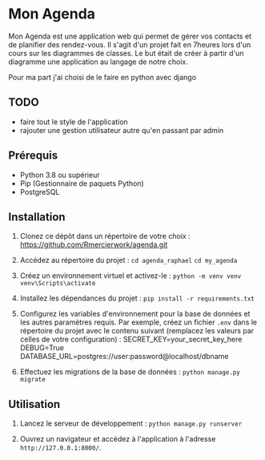 # Mon Agenda

Mon Agenda est une application web qui permet de gérer vos contacts et de planifier des rendez-vous.
Il s'agit d'un projet fait en 7heures lors d'un cours sur les diagrammes de classes.
Le but était de créer à partir d'un diagramme une application au langage de notre choix.

Pour ma part j'ai choisi de le faire en python avec django

## TODO

- faire tout le style de l'application
- rajouter une gestion utilisateur autre qu'en passant par admin

## Prérequis

- Python 3.8 ou supérieur
- Pip (Gestionnaire de paquets Python)
- PostgreSQL

## Installation

1. Clonez ce dépôt dans un répertoire de votre choix :
https://github.com/Rmercierwork/agenda.git
2. Accédez au répertoire du projet :
`cd agenda_raphael` `cd my_agenda`
3. Créez un environnement virtuel et activez-le :
`python -m venv venv`
`venv\Scripts\activate`
4. Installez les dépendances du projet :
`pip install -r requirements.txt`
5. Configurez les variables d'environnement pour la base de données et les autres paramètres requis. Par exemple, créez un fichier `.env` dans le répertoire du projet avec le contenu suivant (remplacez les valeurs par celles de votre configuration) :
SECRET_KEY=your_secret_key_here
DEBUG=True
DATABASE_URL=postgres://user:password@localhost/dbname

6. Effectuez les migrations de la base de données :
`python manage.py migrate`

## Utilisation

1. Lancez le serveur de développement :
`python manage.py runserver`

2. Ouvrez un navigateur et accédez à l'application à l'adresse `http://127.0.0.1:8000/`.



